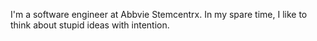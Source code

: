 I'm a software engineer at Abbvie Stemcentrx. In my spare time, I like to think about stupid ideas with intention.